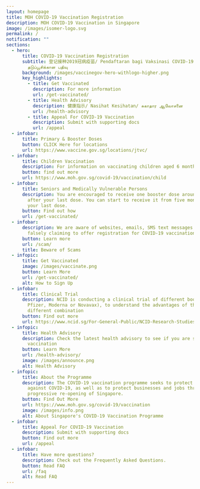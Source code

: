 ```yaml
---
layout: homepage
title: MOH COVID-19 Vaccination Registration
description: MOH COVID-19 Vaccination in Singapore
image: /images/isomer-logo.svg
permalink: /
notification: ""
sections:
  - hero:
      title: COVID-19 Vaccination Registration
      subtitle: 登记接种2019冠病疫苗/ Pendaftaran bagi Vaksinasi COVID-19/ கொவிட்-19
        தடுப்பூசிக்கான பதிவு
      background: /images/vaccinegov-hero-withlogo-higher.png
      key_highlights:
        - title: Get Vaccinated
          description: For more information
          url: /get-vaccinated/
        - title: Health Advisory
          description: 健康指示/ Nasihat Kesihatan/ சுகாதார ஆலோசனை
          url: /health-advisory
        - title: Appeal For COVID-19 Vaccination
          description: Submit with supporting docs
          url: /appeal
  - infobar:
      title: Primary & Booster Doses
      button: CLICK Here for locations
      url: https://www.vaccine.gov.sg/locations/jtvc/
  - infobar:
      title: Children Vaccination
      description: For information on vaccinating children aged 6 months -11 years
      button: find out more
      url: https://www.moh.gov.sg/covid-19/vaccination/child
  - infobar:
      title: Seniors and Medically Vulnerable Persons
      description: You are encouraged to receive one booster dose around one year
        after your last dose. You can start to receive it from five months after
        your last dose.
      button: Find out how
      url: /get-vaccinated/
  - infobar:
      description: We are aware of websites, emails, SMS text messages and phone calls
        falsely claiming to offer registration for COVID-19 vaccination
      button: Learn more
      url: /scam/
      title: Beware of Scams
  - infopic:
      title: Get Vaccinated
      image: /images/vaccinate.png
      button: Learn More
      url: /get-vaccinated/
      alt: How to Sign Up
  - infobar:
      title: Clinical Trial
      description: NCID is conducting a clinical trial of different booster vaccines (
        Pfizer, Moderna or Novavax), to understand the advantages of the
        different combination
      button: Find out more
      url: https://www.ncid.sg/For-General-Public/NCID-Research-Studies/Pages/default.aspx
  - infopic:
      title: Health Advisory
      description: Check the latest health advisory to see if you are suitable for the
        vaccination
      button: Learn More
      url: /health-advisory/
      image: /images/announce.png
      alt: Health Advisory
  - infopic:
      title: About the Programme
      description: The COVID-19 vaccination programme seeks to protect Singaporeans
        against COVID-19, as well as to protect businesses and jobs through the
        progressive re-opening of Singapore.
      button: Find Out More
      url: https://www.moh.gov.sg/covid-19/vaccination
      image: /images/info.png
      alt: About Singapore's COVID-19 Vaccination Programme
  - infobar:
      title: Appeal For COVID-19 Vaccination
      description: Submit with supporting docs
      button: Find out more
      url: /appeal
  - infobar:
      title: Have more questions?
      description: Check out the Frequently Asked Questions.
      button: Read FAQ
      url: /faq
      alt: Read FAQ
---
```

